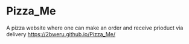 # Pizza_Me
A pizza website where one can make an order and receive prioduct via delivery
https://2bweru.github.io/Pizza_Me/
